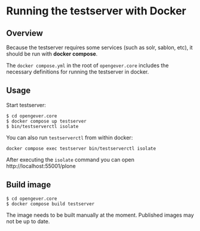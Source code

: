 # Running the testserver with Docker

## Overview

Because the testserver requires some services (such as solr, sablon, etc),
it should be run with **docker compose**.

The `docker compose.yml` in the root of `opengever.core` includes the necessary definitions
for running the testserver in docker.

## Usage

Start testserver:

```
$ cd opengever.core
$ docker compose up testserver
$ bin/testserverctl isolate
```

You can also run `testserverctl` from within docker:

```
docker compose exec testserver bin/testserverctl isolate
```

After executing the ``isolate`` command you can open http://localhost:55001/plone


## Build image

```
$ cd opengever.core
$ docker compose build testserver
```

The image needs to be built manually at the moment.
Published images may not be up to date.
